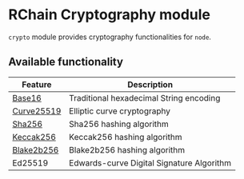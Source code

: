# RChain Cryptography module

`crypto` module provides cryptography functionalities for `node`.

## Available functionality

| Feature                                                                       | Description                               |
| ----------------------------------------------------------------------------  | ----------------------------------------- | 
| [Base16](./src/main/scala/io/casperlabs/crypto/codec/Base16.scala)              | Traditional hexadecimal String encoding   |
| [Curve25519](./src/main/scala/io/casperlabs/crypto/encryption/Curve25519.scala) | Elliptic curve cryptography               |
| [Sha256](./src/main/scala/io/casperlabs/crypto/hash/Sha256.scala)               | Sha256 hashing algorithm                  |
| [Keccak256](./src/main/scala/io/casperlabs/crypto/hash/Keccak256.scala)         | Keccak256 hashing algorithm               |
| [Blake2b256](./src/main/scala/io/casperlabs/crypto/hash/Blake2b256.scala)       | Blake2b256 hashing algorithm              |
| Ed25519                                                                         | Edwards-curve Digital Signature Algorithm |
